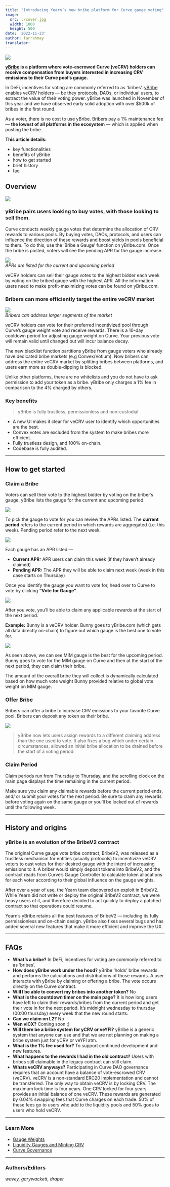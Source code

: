 ```yaml
---
title: "Introducing Yearn’s new bribe platform for Curve gauge voting"
image:
  src: ./cover.jpg
  width: 1000
  height: 500
date: '2022-11-23'
author: farrahmay
translator: 
---
```


![](cover.jpg?w=1000&h=500)

**[yBribe](https://ybribe.com/) is a platform where vote-escrowed Curve (veCRV) holders can receive compensation from buyers interested in increasing CRV emissions to their Curve pool’s gauge.**

In DeFi, incentives for voting are commonly referred to as ‘bribes’. [yBribe](https://ybribe.com/) enables veCRV holders — be they protocols, DAOs, or individual users, to extract the value of their voting power. yBribe was launched in November of this year and we have observed early solid adoption with over $500k of bribes in the first round.

As a voter, there is no cost to use yBribe. Bribers pay a 1% maintenance fee — **the lowest of all platforms in the ecosystem** — which is applied when posting the bribe.

**This article details:**
* key functionalities  
* benefits of yBribe  
* how to get started  
* brief history  
* faq

## Overview

![](image1.jpg?w=900&h=377)

### yBribe pairs users looking to buy votes, with those looking to sell them.

Curve conducts weekly gauge votes that determine the allocation of CRV rewards to various pools. By buying votes, DAOs, protocols, and users can influence the direction of these rewards and boost yields in pools beneficial to them. To do this, use the ‘Bribe a Gauge’ function on yBribe.com. Once the bribe is posted, voters will see the pending APR for the gauge increase.

![](image2.jpg?w=900&h=437)\
*APRs are listed for the current and upcoming period*

veCRV holders can sell their gauge votes to the highest bidder each week by voting on the bribed gauge with the highest APR. All the information users need to make profit-maximizing votes can be found on yBribe.com.

### Bribers can more efficiently target the entire veCRV market

![](image3.jpg?w=900&h=419)\
*Bribers can address larger segments of the market*

veCRV  holders can vote for their preferred incentivized pool through Curve’s gauge weight vote and receive rewards. There is a 10-day cooldown period for adjusting gauge weight on Curve. Your previous vote will remain valid until changed but will incur balance decay.

The new blacklist function partitions yBribe from gauge voters who already have dedicated bribe markets (e.g Convex/Votium). Now bribers can address the entire veCRV market by splitting bribes between platforms, and users earn more as double-dipping is blocked.

Unlike other platforms, there are no whitelists and you do not have to ask permission to add your token as a bribe. yBribe only charges a 1% fee in comparison to the 4% charged by others.

### Key benefits

> yBribe is fully trustless, permissionless and non-custodial

- A new UI makes it clear for veCRV user to identify which opportunities are the best.
- Convex votes are excluded from the system to make bribes more efficient.
- Fully trustless design, and 100% on-chain.
- Codebase is fully audited.

---

## How to get started

### Claim a Bribe

Voters can sell their vote to the highest bidder by voting on the briber’s gauge. yBribe lists the gauge for the current and upcoming period.

![](image5.jpg?w=900&h=532)

To pick the gauge to vote for you can review the APRs listed. The **current period** refers to the current period in which rewards are aggregated (i.e. this week). Pending period refer to the next week.

![](image6.jpg?w=900&h=388)

Each gauge has an APR listed —

- **Current APR:** APR users can claim this week (if they haven’t already claimed)
- **Pending APR:** The APR they will be able to claim next week (week in this case starts on Thursday)

Once you identify the gauge you want to vote for, head over to Curve to vote by clicking **“Vote for Gauge”**.

![](image7.jpg?w=900&h=492)

After you vote, you’ll be able to claim any applicable rewards at the start of the next period.

**Example:** Bunny is a veCRV holder. Bunny goes to yBribe.com (which gets all data directly on-chain) to figure out which gauge is the best one to vote for.

![](image8.jpg?w=900&h=525)

As seen above, we can see MIM gauge is the best for the upcoming period. Bunny goes to vote for the MIM gauge on Curve and then at the start of the next period, they can claim their bribe.

The amount of the overall bribe they will collect is dynamically calculated based on how much vote weight Bunny provided relative to global vote weight on MIM gauge.

### Offer Bribe

Bribers can offer a bribe to increase CRV emissions to your favorite Curve pool. Bribers can deposit any token as their bribe.

![](image9.jpg?w=900&h=329)

> yBribe now lets users assign rewards to a different claiming address than the one used to vote. It also fixes a bug which under certain circumstances, allowed an initial bribe allocation to be drained before the start of a voting period.

### Claim Period

Claim periods run from Thursday to Thursday, and the scrolling clock on the main page displays the time remaining in the current period.

Make sure you claim any claimable rewards before the current period ends, and/ or submit your votes for the next period. Be sure to claim any rewards before voting again on the same gauge or you’ll be locked out of rewards until the following week.

---

## History and origins

### yBribe is an evolution of the BribeV2 contract

The original Curve gauge vote bribe contract, BribeV2, was released as a trustless mechanism for entities (usually protocols) to incentivize veCRV voters to cast votes for their desired gauge with the intent of increasing emissions to it. A briber would simply deposit tokens into BribeV2, and the contract reads from Curve’s Gauge Controller to calculate token allocations for each voter according to their global influence on the gauge weights.

After over a year of use, the Yearn team discovered an exploit in BribeV2. While Yearn did not write or deploy the original BribeV2 contract, we were heavy users of it, and therefore decided to act quickly to deploy a patched contract so that operations could resume.

Yearn’s yBribe retains all the best features of BribeV2 — including its fully permissionless and on-chain design. yBribe also fixes several bugs and has added several new features that make it more efficient and improve the UX.

---

## FAQs

- **What’s a bribe?** In DeFi, incentives for voting are commonly referred to as ‘bribes’.
- **How does yBribe work under the hood?** yBribe ‘holds’ bribe rewards and performs the calculations and distributions of those rewards. A user interacts with yBribe by claiming or offering a bribe. The vote occurs directly on the Curve contract.
- **Will I be able to convert my bribes into another token?**  No
- **What is the countdown timer on the main page?** It is how long users have left to claim their rewards/bribes from the current period and get their vote in for the next period. It’s midnight wednesday to thursday (00:00 thursday) every week that the new round starts.
- **Can we claim on L2?** No
- **Wen vICX?** Coming soon ;)
- **Will there be a bribe system for yCRV or veYFI?**  yBribe is a generic system that anyone can use and that we are not planning on making a bribe system just for yCRV or veYFI atm.
- **What is the 1% fee used for?**  To support continued development and new features.
- **What happens to the rewards I had in the old contract?** Users with bribes still claimable in the legacy contract can still claim.
- **Whats veCRV anyways?** Participating in Curve DAO governance requires that an account have a balance of vote-escrowed CRV (veCRV). veCRV is a non-standard ERC20 implementation and cannot be transferred. The only way to obtain veCRV is by locking CRV. The maximum lock time is four years. One CRV locked for four years provides an initial balance of one veCRV. These rewards are generated by 0.04% swapping fees that Curve charges on each trade. 50% of these fees go to users who add to the liquidity pools and 50% goes to users who hold veCRV.

---

### Learn More

<autoslot link="https://ybribe.com/offer-bribe"><autoslot>

- [Gauge Weights](https://dao.curve.fi/gaugeweight)
- [Liquidity Gauges and Minting CRV](https://curve.readthedocs.io/dao-gauges.html)
- [Curve Governance](https://curve.readthedocs.io/dao-voting.html)

---

### Authors/Editors

*wavey, garywackett, draper*

